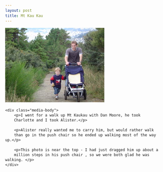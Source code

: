 ```yaml
---
layout: post
title: Mt Kau Kau
---
```

<div class="media">
  <img src="/images/content/dsc00663.jpg" alt="photo"/>

    <div class="media-body">
        <p>I went for a walk up Mt Kaukau with Dan Moore, he took
        Charlotte and I took Alister.</p>

        <p>Alister really wanted me to carry him, but would rather walk
        than go in the push chair so he ended up walking most of the way up.</p>

        <p>This photo is near the top - I had just dragged him up about a
        million steps in his push chair , so we were both glad he was walking. </p>
    </div>
</div>
